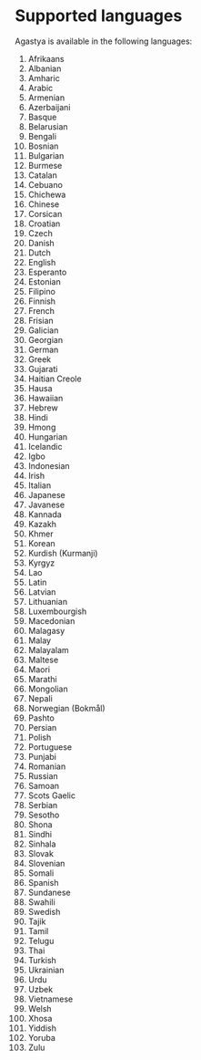 # Supported languages

Agastya is available in the following languages:

1. Afrikaans
2. Albanian
3. Amharic
4. Arabic
5. Armenian
6. Azerbaijani
7. Basque
8. Belarusian
9. Bengali
10. Bosnian
11. Bulgarian
12. Burmese
13. Catalan
14. Cebuano
15. Chichewa
16. Chinese
17. Corsican
18. Croatian
19. Czech
20. Danish
21. Dutch
22. English
23. Esperanto
24. Estonian
25. Filipino
26. Finnish
27. French
28. Frisian
29. Galician
30. Georgian
31. German
32. Greek
33. Gujarati
34. Haitian Creole
35. Hausa
36. Hawaiian
37. Hebrew
38. Hindi
39. Hmong
40. Hungarian
41. Icelandic
42. Igbo
43. Indonesian
44. Irish
45. Italian
46. Japanese
47. Javanese
48. Kannada
49. Kazakh
50. Khmer
51. Korean
52. Kurdish (Kurmanji)
53. Kyrgyz
54. Lao
55. Latin
56. Latvian
57. Lithuanian
58. Luxembourgish
59. Macedonian
60. Malagasy
61. Malay
62. Malayalam
63. Maltese
64. Maori
65. Marathi
66. Mongolian
67. Nepali
68. Norwegian (Bokmål)
69. Pashto
70. Persian
71. Polish
72. Portuguese
73. Punjabi
74. Romanian
75. Russian
76. Samoan
77. Scots Gaelic
78. Serbian
79. Sesotho
80. Shona
81. Sindhi
82. Sinhala
83. Slovak
84. Slovenian
85. Somali
86. Spanish
87. Sundanese
88. Swahili
89. Swedish
90. Tajik
91. Tamil
92. Telugu
93. Thai
94. Turkish
95. Ukrainian
96. Urdu
97. Uzbek
98. Vietnamese
99. Welsh
100. Xhosa
101. Yiddish
102. Yoruba
103. Zulu